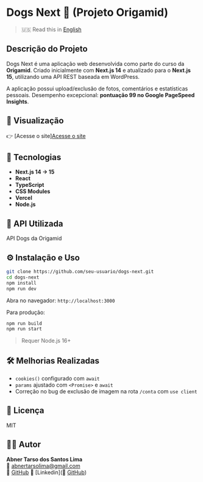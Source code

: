 
# Dogs Next 🐶 (Projeto Origamid)

> 🇺🇸 Read this in [English](./README.md)

## Descrição do Projeto  
Dogs Next é uma aplicação web desenvolvida como parte do curso da **Origamid**. Criado inicialmente com **Next.js 14** e atualizado para o **Next.js 15**, utilizando uma API REST baseada em WordPress.

A aplicação possui upload/exclusão de fotos, comentários e estatísticas pessoais. Desempenho excepcional: **pontuação 99 no Google PageSpeed Insights**.

## 🔗 Visualização  
👉 [Acesse o site][Acesse o site](https://dogs-next-rho.vercel.app/)

## 🚀 Tecnologias
- **Next.js 14 → 15**
- **React**
- **TypeScript**
- **CSS Modules**
- **Vercel**
- **Node.js**

## 🔌 API Utilizada
API Dogs da Origamid

## ⚙️ Instalação e Uso
```bash
git clone https://github.com/seu-usuario/dogs-next.git
cd dogs-next
npm install
npm run dev
```

Abra no navegador: `http://localhost:3000`

Para produção:
```bash
npm run build
npm run start
```

> Requer Node.js 16+

## 🛠 Melhorias Realizadas
- `cookies()` configurado com `await`
- `params` ajustado com `<Promise>` e `await`
- Correção no bug de exclusão de imagem na rota `/conta` com `use client`

## 📄 Licença
MIT

## 👨‍💻 Autor
**Abner Tarso dos Santos Lima**  
📧 abnertarsolima@gmail.com  
🔗 [GitHub](https://github.com/tarsolima)
🔗 [Linkedin](🔗 [GitHub](https://github.com/tarsolima))
